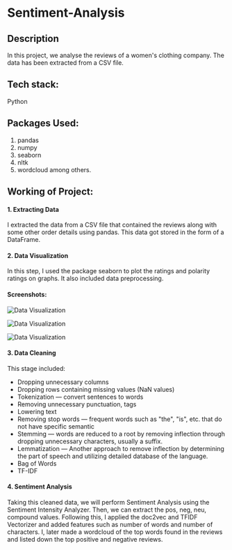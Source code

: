 # Sentiment-Analysis

## Description
In this project, we analyse the reviews of a women's clothing company. The data has been extracted from a CSV file. 

## Tech stack:
Python

## Packages Used:
1. pandas
2. numpy 
3. seaborn
4. nltk
5. wordcloud
among others.

## Working of Project:
#### 1. Extracting Data
I extracted the data from a CSV file that contained the reviews along with some other order details using pandas. This data got stored in the form of a DataFrame.

#### 2. Data Visualization
In this step, I used the package seaborn to plot the ratings and polarity ratings on graphs. It also included data preprocessing.

#### Screenshots:
![Data Visualization](https://github.com/deepeshaburse/Dev-Scripts/blob/main/Python/Machine%20Learning/Sentiment%20Analysis/Assets/Screenshot%201.png)

![Data Visualization](https://github.com/deepeshaburse/Dev-Scripts/blob/main/Python/Machine%20Learning/Sentiment%20Analysis/Assets/Screenshot%202.png)

![Data Visualization](https://github.com/deepeshaburse/Dev-Scripts/blob/main/Python/Machine%20Learning/Sentiment%20Analysis/Assets/Screenshot%203.png)

#### 3. Data Cleaning
This stage included:
  - Dropping unnecessary columns
  - Dropping rows containing missing values (NaN values)
  - Tokenization — convert sentences to words
  - Removing unnecessary punctuation, tags
  - Lowering text
  - Removing stop words — frequent words such as "the", "is", etc. that do not have specific semantic
  - Stemming — words are reduced to a root by removing inflection through dropping unnecessary characters, usually a suffix.
  - Lemmatization — Another approach to remove inflection by determining the part of speech and utilizing detailed database of the language.
  - Bag of Words
  - TF-IDF

#### 4. Sentiment Analysis
Taking this cleaned data, we will perform Sentiment Analysis using the Sentiment Intensity Analyzer. Then, we can extract the pos, neg, neu, compound values. Following this, I applied the doc2vec and TFIDF Vectorizer and added features such as number of words and number of characters. I, later made a wordcloud of the top words found in the reviews and listed down the top positive and negative reviews.
